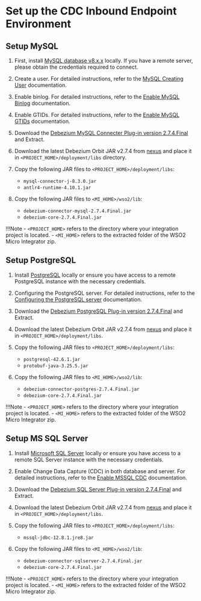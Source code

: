 # Set up the CDC Inbound Endpoint Environment

## Setup MySQL

1. First, install [MySQL database v8.x.x](https://www.mysql.com/) locally. If you have a remote server, please obtain the credentials required to connect.  

2. Create a user. For detailed instructions, refer to the [MySQL Creating User](https://debezium.io/documentation/reference/stable/connectors/mysql.html#mysql-creating-user) documentation. 

3. Enable binlog. For detailed instructions, refer to the [Enable MySQL Binlog](https://debezium.io/documentation/reference/stable/connectors/mysql.html#enable-mysql-binlog) documentation. 

4. Enable GTIDs. For detailed instructions, refer to the [Enable MySQL GTIDs](https://debezium.io/documentation/reference/stable/connectors/mysql.html#enable-mysql-gtids) documentation. 

5. Download the [Debezium MySQL Connecter Plug-in version 2.7.4.Final](https://debezium.io/releases/2.7/) and Extract.

6. Download the latest Debezium Orbit JAR v2.7.4 from [nexus](https://maven.wso2.org/nexus/content/repositories/public/org/wso2/orbit/debezium/debezium/) and place it in `<PROJECT_HOME>/deployment/libs` directory. 

7. Copy the following JAR files to `<PROJECT_HOME>/deployment/libs`:
    - `mysql-connector-j-8.3.0.jar`
    - `antlr4-runtime-4.10.1.jar`

8. Copy the following JAR files to `<MI_HOME>/wso2/lib`:
    - `debezium-connector-mysql-2.7.4.Final.jar`
    - `debezium-core-2.7.4.Final.jar`


!!!Note
    - `<PROJECT_HOME>` refers to the directory where your integration project is located.
    - `<MI_HOME>` refers to the extracted folder of the WSO2 Micro Integrator zip.


## Setup PostgreSQL

1. Install [PostgreSQL](https://www.postgresql.org/download/) locally or ensure you have access to a remote PostgreSQL instance with the necessary credentials.
   
2. Configuring the PostgreSQL server. For detailed instructions, refer to the [Configuring the PostgreSQL server](https://debezium.io/documentation//reference/2.7/connectors/postgresql.html#postgresql-server-configuration) documentation.

3. Download the [Debezium PostgreSQL Plug-in version 2.7.4.Final](https://debezium.io/releases/2.7/) and Extract.

4. Download the latest Debezium Orbit JAR v2.7.4 from [nexus](https://maven.wso2.org/nexus/content/repositories/public/org/wso2/orbit/debezium/debezium/) and place it in `<PROJECT_HOME>/deployment/libs`.

5. Copy the following JAR files to `<PROJECT_HOME>/deployment/libs`:
    - `postgresql-42.6.1.jar`
    - `protobuf-java-3.25.5.jar`

6. Copy the following JAR files to `<MI_HOME>/wso2/lib`:
    - `debezium-connector-postgres-2.7.4.Final.jar`
    - `debezium-core-2.7.4.Final.jar`


!!!Note
    - `<PROJECT_HOME>` refers to the directory where your integration project is located.
    - `<MI_HOME>` refers to the extracted folder of the WSO2 Micro Integrator zip.

## Setup MS SQL Server

1. Install [Microsoft SQL Server](https://www.microsoft.com/en-us/sql-server/sql-server-downloads) locally or ensure you have access to a remote SQL Server instance with the necessary credentials.

2. Enable Change Data Capture (CDC) in both database and server. For detailed instructions, refer to the [Enable MSSQL CDC](https://debezium.io/documentation//reference/2.7/connectors/sqlserver.html#setting-up-sqlserver) documentation.

3. Download the [Debezium SQL Server Plug-in version 2.7.4.Final](https://debezium.io/releases/2.7/) and Extract.

4. Download the latest Debezium Orbit JAR v2.7.4 from [nexus](https://maven.wso2.org/nexus/content/repositories/public/org/wso2/orbit/debezium/debezium/) and place it in `<PROJECT_HOME>/deployment/libs`.

5. Copy the following JAR files to `<PROJECT_HOME>/deployment/libs`:
    - `mssql-jdbc-12.8.1.jre8.jar`

6. Copy the following JAR files to `<MI_HOME>/wso2/lib`:
    - `debezium-connector-sqlserver-2.7.4.Final.jar`
    - `debezium-core-2.7.4.Final.jar`


!!!Note
    - `<PROJECT_HOME>` refers to the directory where your integration project is located.
    - `<MI_HOME>` refers to the extracted folder of the WSO2 Micro Integrator zip.
